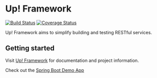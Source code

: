# Up! Framework

[![Build Status](https://travis-ci.org/restup/up-framework.svg?branch=master)](https://travis-ci.org/restup/up-framework)
[![Coverage Status](https://coveralls.io/repos/github/restup/up-framework/badge.svg?branch=master)](https://coveralls.io/github/restup/up-framework?branch=master)

Up! Framework aims to simplify building and testing RESTful services.

## Getting started

Visit [Up! Framework](https://restup.github.io/up-framework/) for documentation and project information.

Check out the [Spring Boot Demo App](https://github.com/restup/up-framework-demo/tree/master/up-demo-spring-boot)


 

